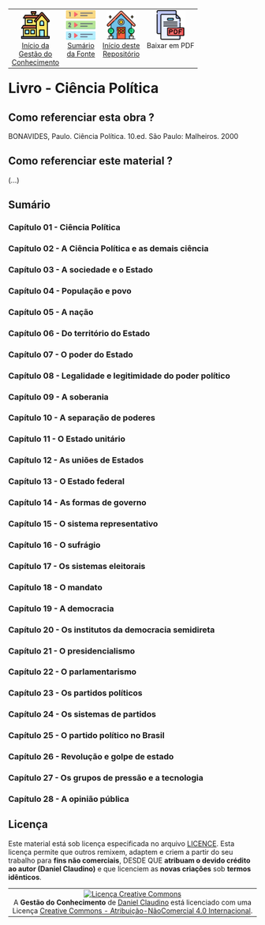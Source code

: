 <table align="right" border="0">
  <tr>
    <td align="center" valign="top">
      <a href="https://github.com/dnlclaudino/gestao-do-conhecimento#readme">
        <img src="https://github.com/dnlclaudino/imagens/blob/master/icones/icone-casa3.png?raw=true" heigh="60" width="60"><br>Início da <br>Gestão do <br>Conhecimento
      </a>
    </td>
    <td align="center" valign="top">
      <a href="./README.md">
        <img src="https://github.com/dnlclaudino/imagens/blob/master/icones/icone-sumario.png?raw=true" heigh="60" width="60"><br>Sumário<br>da Fonte
      </a>
    </td>
    <td align="center" valign="top">
      <a href="../README.md">
        <img src="https://github.com/dnlclaudino/imagens/blob/master/icones/icone-casa2.png?raw=true" heigh="60" width="60"><br>Início deste <br>Repositório
      </a>
    </td>
    <td align="center" valign="top">
        <img src="https://github.com/dnlclaudino/imagens/blob/master/icones-aplicativos/pdf/pdf.png?raw=true" heigh="60" width="60"><br>Baixar em PDF
    </td>
  </tr>
</table><br><br><br><br><br><br><br>

# Livro - Ciência Política

## Como referenciar esta obra ?

BONAVIDES, Paulo. Ciência Política. 10.ed. São Paulo: Malheiros. 2000

## Como referenciar este material ?

(...)

## Sumário

### Capítulo 01 - Ciência Política
### Capítulo 02 - A Ciência Política e as demais ciência
### Capítulo 03 - A sociedade e o Estado
### Capítulo 04 - População e povo
### Capítulo 05 - A nação
### Capítulo 06 - Do território do Estado
### Capítulo 07 - O poder do Estado
### Capítulo 08 - Legalidade e legitimidade do poder político
### Capítulo 09 - A soberania
### Capítulo 10 - A separação de poderes
### Capítulo 11 - O Estado unitário
### Capítulo 12 - As uniões de Estados
### Capítulo 13 - O Estado federal
### Capítulo 14 - As formas de governo
### Capítulo 15 - O sistema representativo
### Capítulo 16 - O sufrágio
### Capítulo 17 - Os sistemas eleitorais
### Capítulo 18 - O mandato
### Capítulo 19 - A democracia
### Capítulo 20 - Os institutos da democracia semidireta
### Capítulo 21 - O presidencialismo
### Capítulo 22 - O parlamentarismo
### Capítulo 23 - Os partidos políticos
### Capítulo 24 - Os sistemas de partidos
### Capítulo 25 - O partido político no Brasil
### Capítulo 26 - Revolução e golpe de estado
### Capítulo 27 - Os grupos de pressão e a tecnologia
### Capítulo 28 - A opinião pública


## Licença

Este material está sob licença especificada no arquivo [LICENCE](./LICENSE). Esta licença permite que outros remixem, adaptem e criem a partir do seu trabalho para **fins não comerciais**, DESDE QUE **atribuam o devido crédito ao autor (Daniel Claudino)** e que licenciem as **novas criações** sob **termos idênticos**.

<center>
<table width="350px">
<tr>
<td align="center">
<a rel="license" href="http://creativecommons.org/licenses/by-nc/4.0/"><img alt="Licença Creative Commons" style="border-width:0" src="https://i.creativecommons.org/l/by-nc/4.0/88x31.png" /></a><br /><span xmlns:dct="http://purl.org/dc/terms/" href="http://purl.org/dc/dcmitype/Text" property="dct:title" rel="dct:type">A <b>Gestão do Conhecimento</b></span> de <a xmlns:cc="http://creativecommons.org/ns#" href="https://github.com/dnlclaudino/gestao-do-conhecimento" property="cc:attributionName" rel="cc:attributionURL">Daniel Claudino</a> está licenciado com uma Licença <a rel="license" href="http://creativecommons.org/licenses/by-nc/4.0/">Creative Commons - Atribuição-NãoComercial 4.0 Internacional</a>.
</td>
</tr>
</table>
</center>
